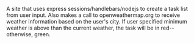 A site that uses express sessions/handlebars/nodejs to create a task list from user input.
Also makes a call to openweathermap.org to receive weather information based on the user's city. 
If user specified minimum weather is above than the current weather, the task will be in red--otherwise, green.
